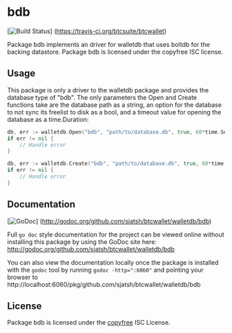 bdb
===

[![Build Status](https://travis-ci.org/btcsuite/btcwallet.png?branch=master)]
(https://travis-ci.org/btcsuite/btcwallet)

Package bdb implements an driver for walletdb that uses boltdb for the backing
datastore.  Package bdb is licensed under the copyfree ISC license.

## Usage

This package is only a driver to the walletdb package and provides the database
type of "bdb". The only parameters the Open and Create functions take are the
database path as a string, an option for the database to not sync its freelist
to disk as a bool, and a timeout value for opening the database as a
time.Duration:

```Go
db, err := walletdb.Open("bdb", "path/to/database.db", true, 60*time.Second)
if err != nil {
	// Handle error
}
```

```Go
db, err := walletdb.Create("bdb", "path/to/database.db", true, 60*time.Second)
if err != nil {
	// Handle error
}
```

## Documentation

[![GoDoc](https://godoc.org/github.com/sjatsh/btcwallet/walletdb/bdb?status.png)]
(http://godoc.org/github.com/sjatsh/btcwallet/walletdb/bdb)

Full `go doc` style documentation for the project can be viewed online without
installing this package by using the GoDoc site here:
http://godoc.org/github.com/sjatsh/btcwallet/walletdb/bdb

You can also view the documentation locally once the package is installed with
the `godoc` tool by running `godoc -http=":6060"` and pointing your browser to
http://localhost:6060/pkg/github.com/sjatsh/btcwallet/walletdb/bdb

## License

Package bdb is licensed under the [copyfree](http://copyfree.org) ISC
License.
